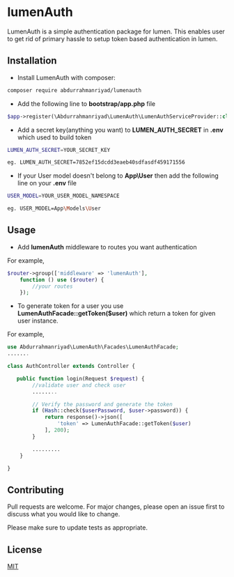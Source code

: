 # lumenAuth

LumenAuth is a simple authentication package for lumen. This enables user to get rid of primary hassle to setup token based authentication in lumen. 

## Installation

- Install LumenAuth with composer:

```bash
composer require abdurrahmanriyad/lumenauth
```
- Add the following line to **bootstrap/app.php** file

```php
$app->register(\Abdurrahmanriyad\LumenAuth\LumenAuthServiceProvider::class);
```
- Add a secret key(anything you want) to **LUMEN_AUTH_SECRET** in **.env** which used to build token 

```bash
LUMEN_AUTH_SECRET=YOUR_SECRET_KEY

eg. LUMEN_AUTH_SECRET=7852ef15dcdd3eaeb40sdfasdf459171556
```

- If your User model doesn't belong to **App\User** then add the following line on your **.env** file

```bash
USER_MODEL=YOUR_USER_MODEL_NAMESPACE

eg. USER_MODEL=App\Models\User
```

## Usage
- Add **lumenAuth** middleware to routes you want authentication

For example,

```php
$router->group(['middleware' => 'lumenAuth'],
    function () use ($router) {
        //your routes
    });
```
- To generate token for a user you use **LumenAuthFacade::getToken($user)** which return a token for given user instance.

For example,

```php
use Abdurrahmanriyad\LumenAuth\Facades\LumenAuthFacade;
.......

class AuthController extends Controller {

   public function login(Request $request) {
        //validate user and check user
        ........

        // Verify the password and generate the token
        if (Hash::check($userPassword, $user->password)) {
            return response()->json([
                'token' => LumenAuthFacade::getToken($user)
            ], 200);
        }

        ......... 
    }

}

```

## Contributing
Pull requests are welcome. For major changes, please open an issue first to discuss what you would like to change.

Please make sure to update tests as appropriate.

## License
[MIT](https://choosealicense.com/licenses/mit/)